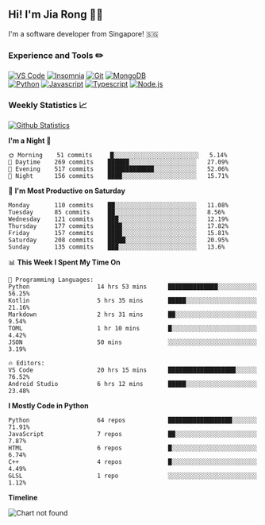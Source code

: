 ## Hi! I'm Jia Rong 👋🏻

I'm a software developer from Singapore! 🇸🇬

### Experience and Tools ✏️
[![VS Code](https://img.shields.io/badge/VS%20Code-007acc?style=for-the-badge&logo=visual-studio-code&logoColor=white)](https://code.visualstudio.com)
[![Insomnia](https://img.shields.io/badge/Insomina-5849be?style=for-the-badge&logo=insomnia&logoColor=white)](https://insomnia.rest/)
[![Git](https://img.shields.io/badge/Git-f05032?style=for-the-badge&logo=git&logoColor=white)](https://git-scm.com/)
[![MongoDB](https://img.shields.io/badge/MongoDB-47a248?style=for-the-badge&logo=mongodb&logoColor=white)](https://www.mongodb.com/)    
[![Python](https://img.shields.io/badge/Python-3776ab?style=for-the-badge&logo=python&logoColor=white)](https://www.python.org/)
[![Javascript](https://img.shields.io/badge/Javascript-f7df1e?style=for-the-badge&logo=javascript&logoColor=white)](https://developer.mozilla.org/en-US/docs/Web/JavaScript)
[![Typescript](https://img.shields.io/badge/Typescript-007acc?style=for-the-badge&logo=typescript&logoColor=white)](https://www.typescriptlang.org/)
[![Node.js](https://img.shields.io/badge/Node.js-339933?style=for-the-badge&logo=node.js&logoColor=white)](https://nodejs.org/en/)

### Weekly Statistics 📈
[![Github Statistics](https://github-readme-stats.vercel.app/api?username=fourjr&count_private=true)](https://github.com/anuraghazra/github-readme-stats)

<!--START_SECTION:waka-->
**I'm a Night 🦉** 

```text
🌞 Morning    51 commits     █░░░░░░░░░░░░░░░░░░░░░░░░   5.14% 
🌆 Daytime    269 commits    ██████░░░░░░░░░░░░░░░░░░░   27.09% 
🌃 Evening    517 commits    █████████████░░░░░░░░░░░░   52.06% 
🌙 Night      156 commits    ████░░░░░░░░░░░░░░░░░░░░░   15.71%

```
📅 **I'm Most Productive on Saturday** 

```text
Monday       110 commits    ██░░░░░░░░░░░░░░░░░░░░░░░   11.08% 
Tuesday      85 commits     ██░░░░░░░░░░░░░░░░░░░░░░░   8.56% 
Wednesday    121 commits    ███░░░░░░░░░░░░░░░░░░░░░░   12.19% 
Thursday     177 commits    ████░░░░░░░░░░░░░░░░░░░░░   17.82% 
Friday       157 commits    ████░░░░░░░░░░░░░░░░░░░░░   15.81% 
Saturday     208 commits    █████░░░░░░░░░░░░░░░░░░░░   20.95% 
Sunday       135 commits    ███░░░░░░░░░░░░░░░░░░░░░░   13.6%

```


📊 **This Week I Spent My Time On** 

```text
💬 Programming Languages: 
Python                   14 hrs 53 mins      ██████████████░░░░░░░░░░░   56.25% 
Kotlin                   5 hrs 35 mins       █████░░░░░░░░░░░░░░░░░░░░   21.16% 
Markdown                 2 hrs 31 mins       ██░░░░░░░░░░░░░░░░░░░░░░░   9.54% 
TOML                     1 hr 10 mins        █░░░░░░░░░░░░░░░░░░░░░░░░   4.42% 
JSON                     50 mins             ░░░░░░░░░░░░░░░░░░░░░░░░░   3.19%

🔥 Editors: 
VS Code                  20 hrs 15 mins      ███████████████████░░░░░░   76.52% 
Android Studio           6 hrs 12 mins       █████░░░░░░░░░░░░░░░░░░░░   23.48%

```

**I Mostly Code in Python** 

```text
Python                   64 repos            ██████████████████░░░░░░░   71.91% 
JavaScript               7 repos             ██░░░░░░░░░░░░░░░░░░░░░░░   7.87% 
HTML                     6 repos             █░░░░░░░░░░░░░░░░░░░░░░░░   6.74% 
C++                      4 repos             █░░░░░░░░░░░░░░░░░░░░░░░░   4.49% 
GLSL                     1 repo              ░░░░░░░░░░░░░░░░░░░░░░░░░   1.12%

```


**Timeline**

![Chart not found](https://github.com/fourjr/fourjr/blob/master/charts/bar_graph.png) 


<!--END_SECTION:waka-->
